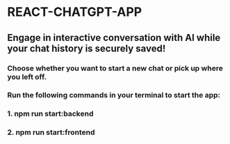# REACT-CHATGPT-APP

## Engage in interactive conversation with AI while your chat history is securely saved!    
### Choose whether you want to start a new chat or pick up where you left off.

### Run the following commands in your terminal to start the app:
### 1. npm run start:backend 
### 2. npm run start:frontend
                    